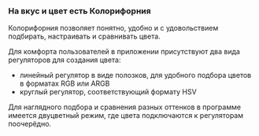 ### На вкус и цвет есть Колорифорния

Колорифорния позволяет понятно, удобно и с удовольствием подбирать, настраивать и сравнивать цвета.

Для комфорта пользователей в приложении присутствуют два вида регуляторов для создания цвета:

- линейный регулятор в виде полозков, для удобного подбора цветов в форматах RGB или ARGB
- круглый регулятор, соответствующий формату HSV

Для наглядного подбора и сравнения разных оттенков в программе имеется двуцветный режим, где цвета подключаются к регуляторам поочерёдно.
